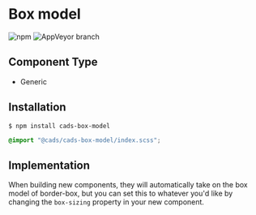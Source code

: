 # Box model

![npm](https://img.shields.io/npm/v/:package.svg)
![AppVeyor branch](https://img.shields.io/appveyor/ci/:user/:repo/:branch.svg)

## Component Type

- Generic

## Installation

```
$ npm install cads-box-model

```

```scss
@import "@cads/cads-box-model/index.scss";
```

## Implementation

When building new components, they will automatically take on the box model of border-box, but you can set this to whatever you'd like by changing the `box-sizing` property in your new component.

